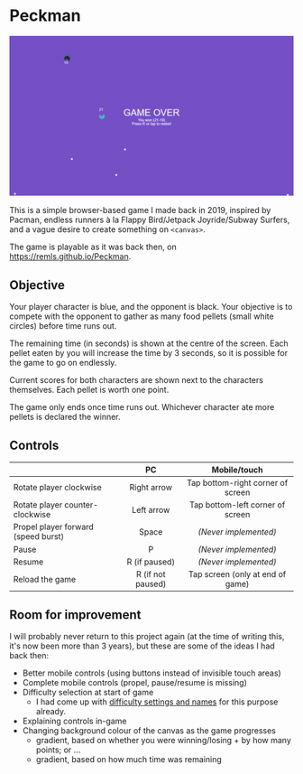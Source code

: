# Peckman

![Screenshot](assets/game_screenshot.png)

This is a simple browser-based game I made back in 2019, inspired by Pacman, endless runners à la Flappy Bird/Jetpack Joyride/Subway Surfers, and a vague desire to create something on `<canvas>`.

The game is playable as it was back then, on https://remls.github.io/Peckman.

## Objective

Your player character is blue, and the opponent is black. Your objective is to compete with the opponent to gather as many food pellets (small white circles) before time runs out.

The remaining time (in seconds) is shown at the centre of the screen. Each pellet eaten by you will increase the time by 3 seconds, so it is possible for the game to go on endlessly.

Current scores for both characters are shown next to the characters themselves. Each pellet is worth one point.

The game only ends once time runs out. Whichever character ate more pellets is declared the winner.

## Controls

| | PC | Mobile/touch |
| --- | :---: | :---: |
| Rotate player clockwise | Right arrow | Tap bottom-right corner of screen |
| Rotate player counter-clockwise | Left arrow | Tap bottom-left corner of screen |
| Propel player forward (speed burst) | Space | *(Never implemented)* |
| Pause | P | *(Never implemented)* |
| Resume | R (if paused) | *(Never implemented)* |
| Reload the game | R (if not paused) | Tap screen (only at end of game) |

## Room for improvement

I will probably never return to this project again (at the time of writing this, it's now been more than 3 years), but these are some of the ideas I had back then:

- Better mobile controls (using buttons instead of invisible touch areas)
- Complete mobile controls (propel, pause/resume is missing)
- Difficulty selection at start of game
  - I had come up with [difficulty settings and names](https://github.com/remls/remls.github.io/blob/main/game.js#L189-L193) for this purpose already.
- Explaining controls in-game
- Changing background colour of the canvas as the game progresses
  - gradient, based on whether you were winning/losing + by how many points; or ...
  - gradient, based on how much time was remaining
